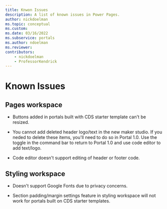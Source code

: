 ```yaml
---
title: Knwon Issues
description: A list of known issues in Power Pages.
author: nickdoelman
ms.topic: conceptual
ms.custom: 
ms.date: 03/16/2022
ms.subservice: portals
ms.author: ndoelman 
ms.reviewer: 
contributors:
    - nickdoelman
    - ProfessorKendrick
---
```

# Known Issues

## Pages workspace

- Buttons added in portals built with CDS starter template can't be resized.

- You cannot add deleted header logo/text in the new maker studio.  If you neded to delete these items, you'll need to do so in Portal 1.0.  Use the toggle in the command bar to return to Portal 1.0 and use code editor to add text/logo.

- Code editor doesn't support editing of header or footer code.

## Styling workspace

- Doesn't support Google Fonts due to privacy concerns.

- Section padding/margin settings feature in styling workspace will not work for portals built on CDS starter templates.
